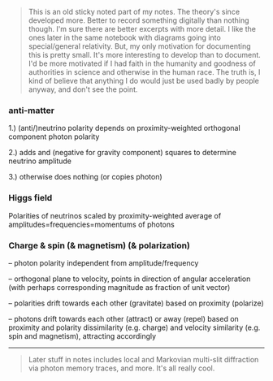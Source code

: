> This is an old sticky noted part of my notes. The theory's since developed more. Better to record something digitally than nothing though. I'm sure there are better excerpts with more detail. I like the ones later in the same notebook with diagrams going into special/general relativity. But, my only motivation for documenting this is pretty small. It's more interesting to develop than to document. I'd be more motivated if I had faith in the humanity and goodness of authorities in science and otherwise in the human race. The truth is, I kind of believe that anything I do would just be used badly by people anyway, and don't see the point.

### anti-matter

1.) (anti/)neutrino polarity depends on proximity-weighted orthogonal component photon polarity

2.) adds and (negative for gravity component) squares to determine neutrino amplitude

3.) otherwise does nothing (or copies photon)

### Higgs field

Polarities of neutrinos scaled by proximity-weighted average of amplitudes=frequencies=momentums of photons

### Charge & spin (& magnetism) (& polarization)

– photon polarity independent from amplitude/frequency

– orthogonal plane to velocity, points in direction of angular acceleration (with perhaps corresponding magnitude as fraction of unit vector)

– polarities drift towards each other (gravitate) based on proximity (polarize)

– photons drift towards each other (attract) or away (repel) based on proximity and polarity dissimilarity (e.g. charge) and velocity similarity (e.g. spin and magnetism), attracting accordingly

---

> Later stuff in notes includes local and Markovian multi-slit diffraction via photon memory traces, and more. It's all really cool.

